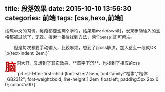 title: 段落效果
date: 2015-10-10 13:56:30
categories: 前端
tags: [css,hexo,前端]
---
<style type="text/css">
p.d_s{text-indent: 2em;}
p.fd:first-letter:first-child {font-size:2.5em; font-family:"楷体","楷体_GB2312"; font-weight:bold; line-height:1.2em; float:left; padding:5px 2px 0 0; color:#c00;}
</style>
按照中文的习惯，每段都要空两个字符，结果用markdown时，发现手动输入的空格都被过滤了，无效。搜索一番后找到方法，两个`&emsp;`即可解决。  
<p class="d_s" style="text-indent: 2em;">但是每次都要手动输入，比较麻烦，想到了用css解决，加入这么一段就OK
`p{text-indent: 2em;}`</p>
<p class="f_d"><div style="font-size:2.5em; font-family:'楷体','楷体_GB2312'; font-weight:bold; line-height:1.2em; float:left; padding:5px 2px 0 0; color:#c00;">脑</div>洞大开，又想到了其它效果，**首字下沉**，也找到了相应的css  </p>
`p:first-letter:first-child {font-size:2.5em; font-family:"楷体","楷体_GB2312"; font-weight:bold; line-height:1.2em; float:left; padding:5px 2px 0 0; color:#c00;}`  
